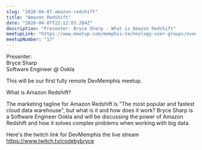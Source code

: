 ```yaml
---
slug: "2020-04-07-amazon-redshift"
title: "Amazon Redshift"
date: "2020-04-07T22:12:03.284Z"
description: "Presenter: Bryce Sharp - What is Amazon Redshift"
meetupLink: "https://www.meetup.com/memphis-technology-user-groups/events/wvmklrybcgbkb/"
meetupNumber: "17"
---
```


Presenter:  
Bryce Sharp  
Software Engineer @ Ookla

This will be our first fully remote DevMemphis meetup.

What is Amazon Redshift?

The marketing tagline for Amazon Redshift is "The most popular and fastest cloud data warehouse", but what is it and how does it work? Bryce Sharp is a Software Engineer Ookla and will be discussing the power of Amazon Redshift and how it solves complex problems when working with big data.

Here's the twitch link for DevMemphis the live stream
https://www.twitch.tv/codebybryce